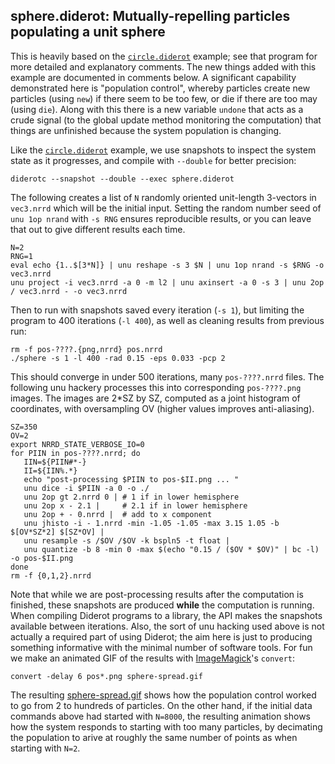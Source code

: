 ## sphere.diderot: Mutually-repelling particles populating a unit sphere

This is heavily based on the [`circle.diderot`](../circle) example; see that
program for more detailed and explanatory comments. The new things added with
this example are documented in comments below. A significant capability
demonstrated here is "population control", whereby particles create new
particles (using `new`) if there seem to be too few, or die if there are too
may (using `die`).  Along with this there is a new variable `undone` that acts
as a crude signal (to the global update method monitoring the computation)
that things are unfinished because the system population is changing.

Like the [`circle.diderot`](../circle) example, we use snapshots to inspect
the system state as it progresses, and compile with `--double` for better
precision:

	diderotc --snapshot --double --exec sphere.diderot

The following creates a list of `N` randomly oriented unit-length 3-vectors in
`vec3.nrrd` which will be the initial input.  Setting the random number seed
of `unu 1op nrand` with `-s RNG` ensures reproducible results, or you can
leave that out to give different results each time.

	N=2
	RNG=1
	eval echo {1..$[3*N]} | unu reshape -s 3 $N | unu 1op nrand -s $RNG -o vec3.nrrd
	unu project -i vec3.nrrd -a 0 -m l2 | unu axinsert -a 0 -s 3 | unu 2op / vec3.nrrd - -o vec3.nrrd

Then to run with snapshots saved every iteration (`-s 1`), but limiting the program
to 400 iterations (`-l 400`), as well as cleaning results from previous run:

	rm -f pos-????.{png,nrrd} pos.nrrd
	./sphere -s 1 -l 400 -rad 0.15 -eps 0.033 -pcp 2

This should converge in under 500 iterations, many `pos-????.nrrd` files.
The following unu hackery processes this into corresponding `pos-????.png` images.
The images are 2*SZ by SZ, computed as a joint histogram of coordinates,
with oversampling OV (higher values improves anti-aliasing).

	SZ=350
	OV=2
	export NRRD_STATE_VERBOSE_IO=0
	for PIIN in pos-????.nrrd; do
	   IIN=${PIIN#*-}
	   II=${IIN%.*}
	   echo "post-processing $PIIN to pos-$II.png ... "
	   unu dice -i $PIIN -a 0 -o ./
	   unu 2op gt 2.nrrd 0 | # 1 if in lower hemisphere
	   unu 2op x - 2.1 |     # 2.1 if in lower hemisphere
	   unu 2op + - 0.nrrd |  # add to x component
	   unu jhisto -i - 1.nrrd -min -1.05 -1.05 -max 3.15 1.05 -b $[OV*SZ*2] $[SZ*OV] |
	   unu resample -s /$OV /$OV -k bspln5 -t float |
	   unu quantize -b 8 -min 0 -max $(echo "0.15 / ($OV * $OV)" | bc -l) -o pos-$II.png
	done
	rm -f {0,1,2}.nrrd

Note that while we are post-processing results after the computation is
finished, these snapshots are produced **while** the computation is
running. When compiling Diderot programs to a library, the API makes the
snapshots available between iterations. Also, the sort of unu hacking used
above is not actually a required part of using Diderot; the aim here is just
to producing something informative with the minimal number of software tools.
For fun we make an animated GIF of the results with [ImageMagick](http://www.imagemagick.org)'s `convert`:

	convert -delay 6 pos*.png sphere-spread.gif

The resulting [sphere-spread.gif](sphere-spread.gif) shows how the population control
worked to go from 2 to hundreds of particles.  On the other hand, if the initial
data commands above had started with `N=8000`, the resulting animation shows how
the system responds to starting with too many particles, by decimating the population
to arive at roughly the same number of points as when starting with `N=2`.
